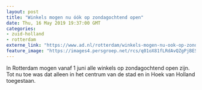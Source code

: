 ```yaml
---
layout: post
title: "Winkels mogen nu óók op zondagochtend open"
date: Thu, 16 May 2019 19:37:00 GMT
categories: 
- zuid-holland 
- rotterdam 
externe_link: "https://www.ad.nl/rotterdam/winkels-mogen-nu-ook-op-zondagochtend-open~a778e4b0/"
feature_image: "https://images4.persgroep.net/rcs/q01oX81fLRdAvQZgPjBESZdRGgI/diocontent/118304150/_fitwidth/400/?appId=21791a8992982cd8da851550a453bd7f&quality=0.7"
---
```


In Rotterdam mogen vanaf 1 juni alle winkels op zondagochtend open zijn. Tot nu toe was dat alleen in het centrum van de stad en in Hoek van Holland toegestaan.
